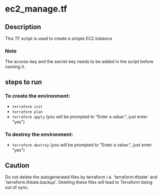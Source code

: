 # ec2_manage.tf

## Description
This TF script is used to create a simple EC2 instance

### Note
The access-key and the secret-key needs to be added in the script before running it.


## steps to run


### To create the environment:
* `terraform init`
* `terraform plan`
* `terraform apply` (you will be prompted to "Enter a value:", just enter "yes")

### To destroy the environment:
* `terraform destroy` (you will be prompted to "Enter a value:", just enter "yes")

## Caution
Do not delete the autogenerated files by terraform i.e. 'terraform.tfstate' and 'terraform.tfstate.backup'. Deleting these files will lead to Terraform being out of sync.
